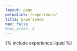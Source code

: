 ```yaml
---
layout: page
permalink: /experience/
title: Experience
nav: false
#nav_order: 2
---
```


{% include experience.liquid %}

